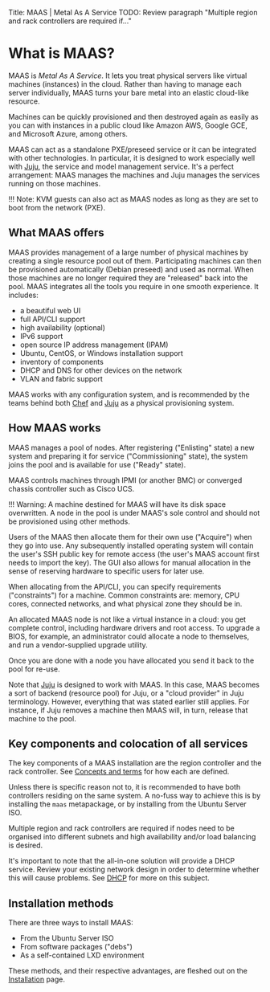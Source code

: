 Title: MAAS | Metal As A Service
TODO:  Review paragraph "Multiple region and rack controllers are required if..." 


# What is MAAS?

MAAS is *Metal As A Service*. It lets you treat physical servers like virtual
machines (instances) in the cloud. Rather than having to manage each server
individually, MAAS turns your bare metal into an elastic cloud-like resource.

Machines can be quickly provisioned and then destroyed again as easily as you
can with instances in a public cloud like Amazon AWS, Google GCE, and Microsoft
Azure, among others.

MAAS can act as a standalone PXE/preseed service or it can be integrated with
other technologies. In particular, it is designed to work especially well with
[Juju](https://jujucharms.com/docs/stable/about-juju), the service and model
management service. It's a perfect arrangement: MAAS manages the machines and
Juju manages the services running on those machines.

!!! Note: KVM guests can also act as MAAS nodes as long as they are set to boot
from the network (PXE).


## What MAAS offers

MAAS provides management of a large number of physical machines by creating a
single resource pool out of them. Participating machines can then be
provisioned automatically (Debian preseed) and used as normal. When those
machines are no longer required they are "released" back into the pool. MAAS
integrates all the tools you require in one smooth experience. It includes:

- a beautiful web UI
- full API/CLI support
- high availability (optional)
- IPv6 support
- open source IP address management (IPAM)
- Ubuntu, CentOS, or Windows installation support
- inventory of components
- DHCP and DNS for other devices on the network
- VLAN and fabric support

MAAS works with any configuration system, and is recommended by the teams
behind both [Chef](https://www.chef.io/chef) and
[Juju](https://jujucharms.com/docs/stable/about-juju) as a physical
provisioning system.


## How MAAS works

MAAS manages a pool of nodes. After registering ("Enlisting" state) a new
system and preparing it for service ("Commissioning" state), the system joins
the pool and is available for use ("Ready" state).

MAAS controls machines through IPMI (or another BMC) or converged chassis
controller such as Cisco UCS.

!!! Warning: A machine destined for MAAS will have its disk space overwritten.
A node in the pool is under MAAS's sole control and should not be provisioned
using other methods.

Users of the MAAS then allocate them for their own use ("Acquire") when they go
into use. Any subsequently installed operating system will contain the user's
SSH public key for remote access (the user's MAAS account first needs to import
the key). The GUI also allows for manual allocation in the sense of reserving
hardware to specific users for later use.

When allocating from the API/CLI, you can specify requirements ("constraints")
for a machine. Common constraints are: memory, CPU cores, connected networks,
and what physical zone they should be in.

An allocated MAAS node is not like a virtual instance in a cloud: you get
complete control, including hardware drivers and root access. To upgrade a
BIOS, for example, an administrator could allocate a node to themselves, and
run a vendor-supplied upgrade utility.

Once you are done with a node you have allocated you send it back to the pool
for re-use.

Note that [Juju](https://jujucharms.com/docs/stable/about-juju) is designed to
work with MAAS. In this case, MAAS becomes a sort of backend (resource pool)
for Juju, or a "cloud provider" in Juju terminology. However, everything that
was stated earlier still applies. For instance, if Juju removes a machine then
MAAS will, in turn, release that machine to the pool.


## Key components and colocation of all services

The key components of a MAAS installation are the region controller and the
rack controller. See [Concepts and terms](intro-concepts.md#controllers) for
how each are defined.

Unless there is specific reason not to, it is recommended to have both
controllers residing on the same system. A no-fuss way to achieve this is by
installing the `maas` metapackage, or by installing from the Ubuntu Server ISO.

Multiple region and rack controllers are required if nodes need to be organised
into different subnets and high availability and/or load balancing is desired.

It's important to note that the all-in-one solution will provide a DHCP
service. Review your existing network design in order to determine whether this
will cause problems. See
[DHCP](installconfig-subnets-dhcp.md#competing-dhcp) for more on this subject.


## Installation methods

There are three ways to install MAAS:

- From the Ubuntu Server ISO
- From software packages ("debs")
- As a self-contained LXD environment

These methods, and their respective advantages, are fleshed out on the
[Installation](installconfig-install.md) page.
